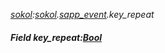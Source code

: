 _[sokol](../../modules/sokol/sokol-module.md):[sokol](../../modules/sokol/sokol-module.md).[sapp\_event](../../modules/sokol/sokol-sapp_event.md).key\_repeat_
##### Field key\_repeat:[Bool](../../modules/wonkey/wonkey-types-bool.md)
